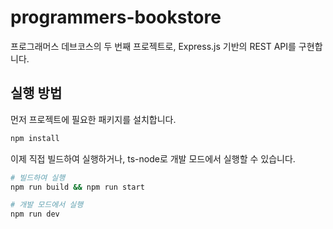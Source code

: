 # programmers-bookstore

프로그래머스 데브코스의 두 번째 프로젝트로, Express.js 기반의 REST API를 구현합니다.

## 실행 방법

먼저 프로젝트에 필요한 패키지를 설치합니다.

```bash
npm install
```

이제 직접 빌드하여 실행하거나, ts-node로 개발 모드에서 실행할 수 있습니다.

```bash
# 빌드하여 실행
npm run build && npm run start
```

```bash
# 개발 모드에서 실행
npm run dev
```

